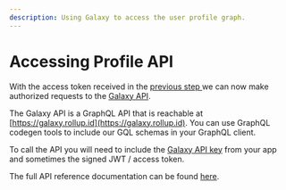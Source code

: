 ```yaml
---
description: Using Galaxy to access the user profile graph.
---
```


# Accessing Profile API

With the access token received in the [previous step ](auth-flow.md)we can now make authorized requests to the [Galaxy API](../reference/galaxy-api.md).&#x20;

The Galaxy API is a GraphQL API that is reachable at [https://galaxy.rollup.id](https://galaxy.rollup.id). You can use GraphQL codegen tools to include our GQL schemas in your GraphQL client.&#x20;

To call the API you will need to include the [Galaxy API key](create-an-application.md) from your app and sometimes the signed JWT / access token.

The full API reference documentation can be found [here](../reference/galaxy-api.md).
